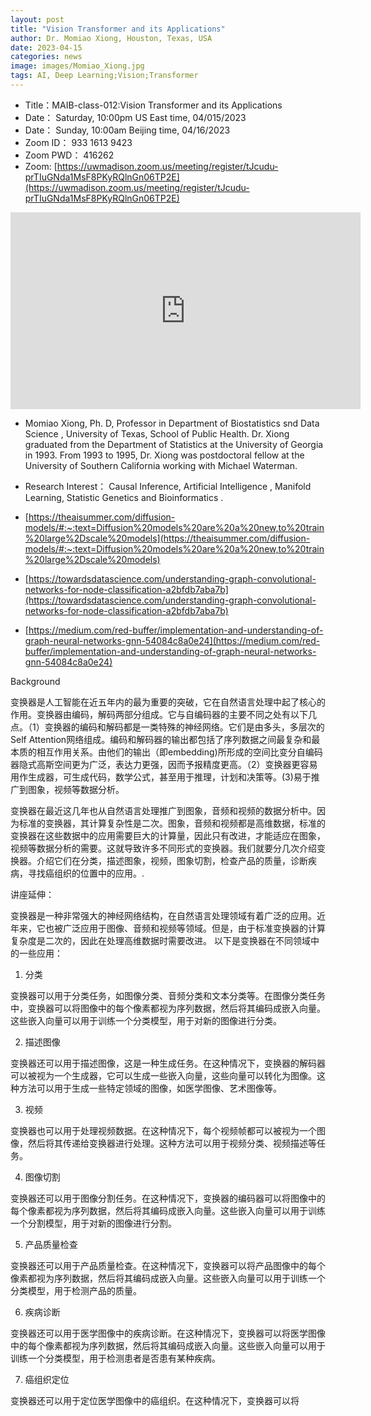```yaml
---
layout: post
title: "Vision Transformer and its Applications"
author: Dr. Momiao Xiong, Houston, Texas, USA
date: 2023-04-15
categories: news
image: images/Momiao_Xiong.jpg
tags: AI, Deep Learning;Vision;Transformer
---
```


- Title：MAIB-class-012:Vision Transformer and its Applications
- Date： Saturday, 10:00pm US East time, 04/015/2023
- Date： Sunday, 10:00am Beijing time, 04/16/2023
- Zoom ID： 933 1613 9423
- Zoom PWD： 416262
- Zoom: [https://uwmadison.zoom.us/meeting/register/tJcudu-prTIuGNda1MsF8PKyRQlnGn06TP2E](https://uwmadison.zoom.us/meeting/register/tJcudu-prTIuGNda1MsF8PKyRQlnGn06TP2E)

<p align="center">
<iframe width="560" height="315" src="https://www.youtube.com/embed/tDpUAE5g1Ec" title="YouTube video player" frameborder="0" allow="accelerometer; autoplay; clipboard-write; encrypted-media; gyroscope; picture-in-picture" allowfullscreen></iframe>
</p>

* Momiao Xiong, Ph. D, Professor in Department of Biostatistics snd Data Science , University of Texas, School of Public Health. Dr. Xiong graduated from the Department of Statistics at the University of Georgia in 1993. From 1993 to 1995, Dr. Xiong was postdoctoral fellow at the University of Southern California working with Michael Waterman.

* Research Interest： Causal Inference, Artificial Intelligence , Manifold Learning, Statistic Genetics and Bioinformatics .

* [https://theaisummer.com/diffusion-models/#:~:text=Diffusion%20models%20are%20a%20new,to%20train%20large%2Dscale%20models](https://theaisummer.com/diffusion-models/#:~:text=Diffusion%20models%20are%20a%20new,to%20train%20large%2Dscale%20models)

* [https://towardsdatascience.com/understanding-graph-convolutional-networks-for-node-classification-a2bfdb7aba7b](https://towardsdatascience.com/understanding-graph-convolutional-networks-for-node-classification-a2bfdb7aba7b)

* [https://medium.com/red-buffer/implementation-and-understanding-of-graph-neural-networks-gnn-54084c8a0e24](https://medium.com/red-buffer/implementation-and-understanding-of-graph-neural-networks-gnn-54084c8a0e24)

Background

变换器是人工智能在近五年内的最为重要的突破，它在自然语言处理中起了核心的作用。变换器由编码，解码两部分组成。它与自编码器的主要不同之处有以下几点。（1）变换器的编码和解码都是一类特殊的神经网络。它们是由多头，多层次的Self Attention网络组成。编码和解码器的输出都包括了序列数据之间最复杂和最本质的相互作用关系。由他们的输出（即embedding)所形成的空间比变分自编码器隐式高斯空间更为广泛，表达力更强，因而予报精度更高。（2）变换器更容易用作生成器，可生成代码，数学公式，甚至用于推理，计划和决策等。(3)易于推广到图象，视频等数据分析。

变换器在最近这几年也从自然语言处理推广到图象，音频和视频的数据分析中。因为标准的变换器，其计算复杂性是二次。图象，音频和视频都是高维数据，标准的变换器在这些数据中的应用需要巨大的计算量，因此只有改进，才能适应在图象，视频等数据分析的需要。这就导致许多不同形式的变换器。我们就要分几次介绍变换器。介绍它们在分类，描述图象，视频，图象切割，检查产品的质量，诊断疾病，寻找癌组织的位置中的应用。.


讲座延伸：

变换器是一种非常强大的神经网络结构，在自然语言处理领域有着广泛的应用。近年来，它也被广泛应用于图像、音频和视频等领域。但是，由于标准变换器的计算复杂度是二次的，因此在处理高维数据时需要改进。
以下是变换器在不同领域中的一些应用：

1.	分类

变换器可以用于分类任务，如图像分类、音频分类和文本分类等。在图像分类任务中，变换器可以将图像中的每个像素都视为序列数据，然后将其编码成嵌入向量。这些嵌入向量可以用于训练一个分类模型，用于对新的图像进行分类。

2.	描述图像

变换器还可以用于描述图像，这是一种生成任务。在这种情况下，变换器的解码器可以被视为一个生成器，它可以生成一些嵌入向量，这些向量可以转化为图像。这种方法可以用于生成一些特定领域的图像，如医学图像、艺术图像等。

3.	视频

变换器也可以用于处理视频数据。在这种情况下，每个视频帧都可以被视为一个图像，然后将其传递给变换器进行处理。这种方法可以用于视频分类、视频描述等任务。

4.	图像切割

变换器还可以用于图像分割任务。在这种情况下，变换器的编码器可以将图像中的每个像素都视为序列数据，然后将其编码成嵌入向量。这些嵌入向量可以用于训练一个分割模型，用于对新的图像进行分割。

5.	产品质量检查

变换器还可以用于产品质量检查。在这种情况下，变换器可以将产品图像中的每个像素都视为序列数据，然后将其编码成嵌入向量。这些嵌入向量可以用于训练一个分类模型，用于检测产品的质量。

6.	疾病诊断

变换器还可以用于医学图像中的疾病诊断。在这种情况下，变换器可以将医学图像中的每个像素都视为序列数据，然后将其编码成嵌入向量。这些嵌入向量可以用于训练一个分类模型，用于检测患者是否患有某种疾病。

7.	癌组织定位

变换器还可以用于定位医学图像中的癌组织。在这种情况下，变换器可以将

